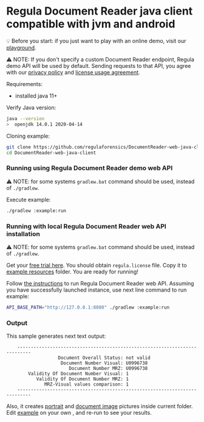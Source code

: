 # Regula Document Reader java client compatible with jvm and android

:bulb: Before you start: if you just want to play with an online demo, visit our [playground](https://api.regulaforensics.com).

:warning: NOTE: If you don't specify a custom Document Reader endpoint, Regula demo API will be used by default. 
Sending requests to that API, you agree with our [privacy policy](https://api.regulaforensics.com/terms) 
and [license usage agreement](https://downloads.regulaforensics.com/work/SDK/doc/Eula.pdf).


Requirements:
- installed java 11+

Verify Java version:
```bash
java --version  
>  openjdk 14.0.1 2020-04-14
```

Cloning example:
```bash
git clone https://github.com/regulaforensics/DocumentReader-web-java-client.git
cd DocumentReader-web-java-client
```

### Running using Regula Document Reader demo web API  
:warning: NOTE: for some systems `gradlew.bat` command should be used, instead of `./gradlew`.

Execute example:
```bash
./gradlew :example:run
```

### Running with local Regula Document Reader web API installation
:warning: NOTE: for some systems `gradlew.bat` command should be used, instead of `./gradlew`.

Get your [free trial here](https://mobile.regulaforensics.com/). You should obtain `regula.license` file.
Copy it to [example resources](../example/src/main/resources) folder. You are ready for running!

Follow [the instructions](https://docs.regulaforensics.com/web/quick-start-guide) to run Regula Document Reader web API. 
Assuming you have successfully launched instance, use next line command to run example:


```bash
API_BASE_PATH="http://127.0.0.1:8080" ./gradlew :example:run
```

### Output 
This sample generates next text output:
```text
    ---------------------------------------------------------------------------
                   Document Overall Status: not valid
                    Document Number Visual: U0996738
                       Document Number MRZ: U0996738
        Validity Of Document Number Visual: 1
           Validity Of Document Number MRZ: 1
              MRZ-Visual values comparison: 1
    ---------------------------------------------------------------------------
```
Also, it creates [portrait](portrait.jpg) and [document image](document-image.jpg) pictures inside current folder.
Edit [example](../example/src/main/java/com/regula/documentreader/webclient/example/Main.java) on your own , and re-run to see your results.
